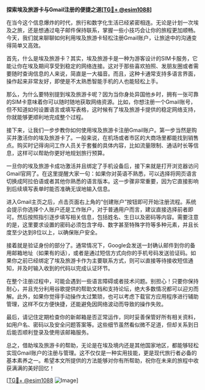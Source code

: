**探索埃及旅游卡与Gmail注册的便捷之道[[TG💪+ @esim1088](https://t.me/s/esim1088)]**

在当今这个信息爆炸的时代，旅行和数字化生活已经紧密相连。无论是计划一次埃及之旅，还是想通过电子邮件保持联系，掌握一些小技巧会让你的旅程更加顺畅。今天，我们就来聊聊如何利用埃及旅游卡轻松注册Gmail账户，让旅途中的沟通变得简单又高效。

首先，什么是埃及旅游卡？其实，埃及旅游卡是一种为游客设计的SIM卡服务，它能让你在埃及期间享受到稳定的网络连接。这对于那些喜欢拍照、发朋友圈或者需要随时查询信息的人来说，简直是一大福音。而且，这种卡通常支持多语言界面，操作起来非常友好，即使是不太熟悉智能手机的人也能轻松上手。

那么，为什么要特别提到埃及旅游卡呢？因为当你身处异国他乡时，拥有一张可靠的SIM卡意味着你可以随时随地获取网络资源。比如，你想注册一个Gmail账号，但不知道如何设置语言或填写表格，这时候有了埃及旅游卡提供的稳定网络支持，你就能够更顺利地完成整个过程。

接下来，让我们一步步教你如何使用埃及旅游卡注册Gmail账户。第一步当然是购买并激活你的埃及旅游卡了。一般来说，在机场或者市区的大商场里都能找到销售点。购买时记得询问工作人员关于套餐的具体内容，比如流量限制、通话时长等信息，这样可以帮助你更好地规划旅行预算。

一旦你的埃及旅游卡成功激活并且绑定了手机设备后，接下来就是打开浏览器访问Gmail官网了。在这里提醒大家一句：如果你对英语不熟悉，可以选择将网页语言切换成阿拉伯语或者其他你熟悉的语言版本。这一步骤非常重要，因为它直接影响到后续填写表单时能否准确无误地输入信息。

进入Gmail主页之后，点击页面右上角的“创建账户”按钮即可开始注册流程。系统会提示你选择个人账户还是工作账户，对于普通用户而言，建议直接选择前者即可。然后按照指引逐步填写相关信息，包括姓名、生日以及密码等内容。需要注意的是，这里要求设置的密码必须包含字母、数字甚至特殊字符等多种元素，并且长度至少达到8位以上，以确保账户安全。

接着就是验证身份的部分了。通常情况下，Google会发送一封确认邮件到你的备用邮箱地址（如果有的话），或者是通过短信方式向你的手机号码发送验证码。如果你之前已经绑定了埃及旅游卡作为主要联系方式，则可以直接等待接收短信通知，并及时输入收到的代码以完成认证环节。

在整个注册过程中，可能会遇到一些语言障碍或者技术问题。别担心！只要你保持耐心，并且充分利用谷歌提供的帮助文档和支持论坛，绝大多数情况都可以迎刃而解。此外，如果你觉得手动操作太过繁琐，也可以考虑下载官方应用程序进行辅助管理，这样不仅方便快捷，还能避免因网络波动而导致的操作失败。

最后，请记住定期检查你的新邮箱是否正常运作，同时妥善保管好所有相关资料，如用户名、密码以及安全问题答案等。这些细节虽然看似微不足道，但却关系到日后能否顺利登录及使用该邮箱服务。

总之，借助埃及旅游卡的帮助，无论是在埃及境内还是其他国家地区，都能够轻松实现Gmail账户的注册与管理。这不仅仅是一种实用技能，更是现代旅行者必备的基本素养之一。希望本文所提供的方法能够对你有所帮助，祝你在未来的旅程中收获满满的美好回忆！

[[TG💪+ @esim1088](https://t.me/s/esim1088) ![Image](https://i.postimg.cc/4NQfJmqS/Snipaste-2025-05-13-00-14-12.png)]